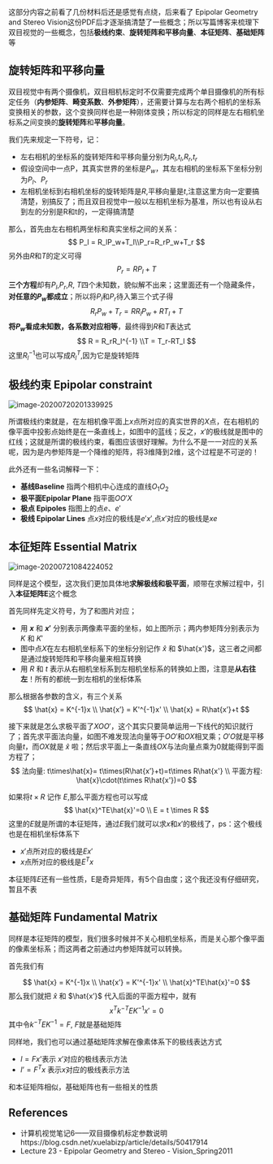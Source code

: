 这部分内容之前看了几份材料后还是感觉有点绕，后来看了 Epipolar Geometry and Stereo Vision这份PDF后才逐渐搞清楚了一些概念；所以写篇博客来梳理下双目视觉的一些概念，包括**极线约束**、**旋转矩阵和平移向量**、**本征矩阵**、**基础矩阵**等

## 旋转矩阵和平移向量

双目视觉中有两个摄像机，双目相机标定时不仅需要完成两个单目摄像机的所有标定任务（**内参矩阵**、**畸变系数**、**外参矩阵**），还需要计算与左右两个相机的坐标系变换相关的参数，这个变换同样也是一种刚体变换；所以标定的同样是左右相机坐标系之间变换的**旋转矩阵**和**平移向量**。

我们先来规定一下符号，记：

- 左右相机的坐标系的旋转矩阵和平移向量分别为$R_l$,$t_l$,$R_r$,$t_r$
- 假设空间中一点P，其真实世界的坐标是$P_w$，其左右相机的坐标系下坐标分别为$P_l$、$P_r$
- 左相机坐标到右相机坐标的旋转矩阵是$R$,平移向量是$t$,注意这里方向一定要搞清楚，别搞反了；而且双目视觉中一般以左相机坐标为基准，所以也有设从右到左的分别是R和t的，一定得搞清楚

那么，首先由左右相机两坐标和真实坐标之间的关系：
$$
P_l = R_lP_w+T_l\\P_r=R_rP_w+T_r
$$
另外由$R$和$T$的定义可得
$$
P_r = RP_l+T
$$
**三个方程**却有$P_l$,$P_r$,$R$, $T$四个未知数，貌似解不出来；这里面还有一个隐藏条件，**对任意的$P_w$都成立**；所以将$P_l$和$P_r$待入第三个式子得
$$
R_rP_w + T_r = RR_lP_w+RT_l +T
$$
**将$P_w$看成未知数，各系数对应相等**，最终得到$R$和$T$表达式
$$
R = R_rR_l^{-1} \\T = T_r-RT_l
$$
这里$R_l^{-1}$也可以写成$R_l^T$,因为它是旋转矩阵

## 极线约束 Epipolar constraint

![image-20200720201339925](https://cdn.jsdelivr.net/gh/QYHcrossover/blog-imgbed/blogimg/20200720201341.png)

所谓极线约束就是，在左相机像平面上$x$点所对应的真实世界的$X$点，在右相机的像平面中投影点始终是在一条直线上，如图中的蓝线；反之，$x'$的极线就是图中的红线；这就是所谓的极线约束，看图应该很好理解。为什么不是一一对应的关系呢，因为是内参矩阵是一个降维的矩阵，将3维降到2维，这个过程是不可逆的！

此外还有一些名词解释一下：

- **基线Baseline** 指两个相机中心连成的直线$O_1O_2$
- **极平面Epipolar Plane** 指平面$OO'X$
- **极点 Epipoles** 指图上的点$e$、$e'$
- **极线 Epipolar Lines** 点$x$对应的极线是$e'x'$,点$x'$对应的极线是$xe$

## 本征矩阵 Essential Matrix

![image-20200721084224052](https://cdn.jsdelivr.net/gh/QYHcrossover/blog-imgbed/blogimg/20200721084225.png)

同样是这个模型，这次我们更加具体地**求解极线和极平面**，顺带在求解过程中，引入**本征矩阵E**这个概念

首先同样先定义符号，为了和图片对应；

- 用 **$x$** 和  **$x'$** 分别表示两像素平面的坐标，如上图所示；两内参矩阵分别表示为 $K$ 和 $K'$
- 图中点$X$在左右相机坐标系下的坐标分别记作 $\hat{x}$ 和 $\hat{x'}$，这三者之间都是通过旋转矩阵和平移向量来相互转换
- 用 $R$ 和 $t$ 表示从右相机坐标系到左相机坐标系的转换如上图，注意是**从右往左**！所有的都统一到左相机的坐标体系

那么根据各参数的含义，有三个关系
$$
\hat{x} = K^{-1}x \\
\hat{x’} = K'^{-1}x' \\
\hat{x} = R\hat{x’}+t
$$

接下来就是怎么求极平面了$XOO'$，这个其实只要简单运用一下线代的知识就行了；首先求平面法向量，如图不难发现法向量等于$OO'$和$OX$相叉乘；$O'O$就是平移向量$t$，而$OX$就是 $\hat{x}$ 啦；然后求平面上一条直线$OX$与法向量点乘为0就能得到平面方程了；
$$
法向量: t\times\hat{x}= t\times(R\hat{x’}+t)=t\times R\hat{x'} \\
平面方程: \hat{x}\cdot(t\times R\hat{x'})=0
$$

如果将$t\times R$ 记作 $E$,那么平面方程也可以写成
$$
\hat{x}^TE\hat{x}'=0 \\
E = t \times R
$$
这里的$E$就是所谓的本征矩阵，通过$E$我们就可以求$x$和$x'$的极线了，ps：这个极线也是在相机坐标体系下

- $x'$点所对应的极线是$Ex'$
- $x$点所对应的极线是$E^Tx$

本征矩阵$E$还有一些性质，E是奇异矩阵，有5个自由度；这个我还没有仔细研究，暂且不表

## 基础矩阵 Fundamental Matrix

同样是本征矩阵的模型，我们很多时候并不关心相机坐标系，而是关心那个像平面的像素坐标系；而这两者之前通过内参矩阵就可以转换。

首先我们有

$$
\hat{x} = K^{-1}x \\
\hat{x’} = K'^{-1}x' \\
\hat{x}^TE\hat{x}'=0
$$
那么我们就把 $\hat{x}$ 和 $\hat{x’}$ 代入后面的平面方程中，就有
$$
x^Tk^{-T}EK^{-1}x'=0
$$
其中令$k^{-T}EK^{-1}=F$, $F$就是基础矩阵

同样地，我们也可以通过基础矩阵求解在像素体系下的极线表达方式

- $l = F x’$表示 $x'$对应的极线表示方法
- $l’ = F^Tx$ 表示$x$对应的极线表示方法

和本征矩阵相似，基础矩阵也有一些相关的性质

## References

- 计算机视觉笔记6——双目摄像机标定参数说明https://blog.csdn.net/xuelabizp/article/details/50417914
- Lecture 23 - Epipolar Geometry and Stereo - Vision_Spring2011